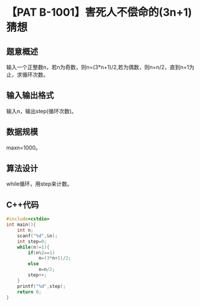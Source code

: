 # 【PAT B-1001】害死人不偿命的(3n+1)猜想

## 题意概述

输入一个正整数n，若n为奇数，则n=(3*n+1)/2,若为偶数，则n=n/2，直到n=1为止，求循环次数。

## 输入输出格式

输入n，输出step(循环次数)。

## 数据规模

maxn=1000。

## 算法设计

while循环，用step来计数。

## C++代码

```cpp
#include<cstdio>
int main(){
    int n;
    scanf("%d",&n);
    int step=0;
    while(n!=1){
        if(n%2==1)
            n=(3*n+1)/2;
        else
            n=n/2;
        step++;
    }
    printf("%d",step);
    return 0;
}
```
